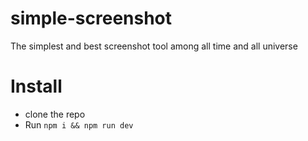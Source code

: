# simple-screenshot
The simplest and best screenshot tool among all time and all universe

# Install
- clone the repo
- Run `npm i && npm run dev` 
